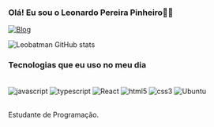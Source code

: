 ### Olá! Eu sou o Leonardo Pereira Pinheiro🖖🏻


[![Blog](https://img.shields.io/badge/Instagram-E4405F?style=for-the-badge&logo=instagram&logoColor=white)](https://instagram.com/leopereira673?utm_source=qr&igshid=OGU0MmVlOWVjOQ==)

![Leobatman GitHub stats](https://github-readme-stats.vercel.app/api?username=Leobatman&show_icons=true&theme=dark)

### Tecnologias que eu uso no meu dia

<div style="display: inline_block"><br/>
    <img align="center" alt="javascript" src="https://img.shields.io/badge/JavaScript-F7DF1E?style=for-the-badge&logo=javascript&logoColor=black"/>
    <img align="center" alt="typescript" src="https://img.shields.io/badge/TypeScript-007ACC?style=for-the-badge&logo=typescript&logoColor=white"/>
    <img align="center" alt="React" src="https://img.shields.io/badge/React-20232A?style=for-the-badge&logo=react&logoColor=61DAFB"/>
    <img align="center" alt="html5" src="https://img.shields.io/badge/HTML5-E34F26?style=for-the-badge&logo=html5&logoColor=white"/>
    <img align="center" alt="css3" src="https://img.shields.io/badge/CSS3-1572B6?style=for-the-badge&logo=css3&logoColor=white"/>
    <img align="center" alt="Ubuntu" src="https://img.shields.io/badge/Ubuntu-E95420?style=for-the-badge&logo=ubuntu&logoColor=white"/>
    
</div><br/>

 Estudante de Programação.

